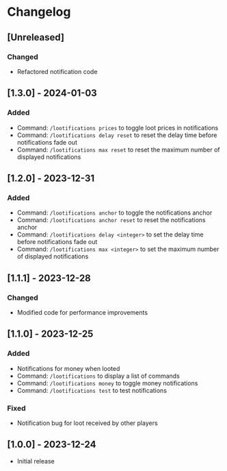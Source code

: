# Changelog

## [Unreleased]

### Changed

- Refactored notification code

## [1.3.0] - 2024-01-03

### Added

- Command: `/lootifications prices` to toggle loot prices in notifications
- Command: `/lootifications delay reset` to reset the delay time before notifications fade out
- Command: `/lootifications max reset` to reset the maximum number of displayed notifications

## [1.2.0] - 2023-12-31

### Added

- Command: `/lootifications anchor` to toggle the notifications anchor
- Command: `/lootifications anchor reset` to reset the notifications anchor
- Command: `/lootifications delay <integer>` to set the delay time before notifications fade out
- Command: `/lootifications max <integer>` to set the maximum number of displayed notifications

## [1.1.1] - 2023-12-28

### Changed

- Modified code for performance improvements

## [1.1.0] - 2023-12-25

### Added

- Notifications for money when looted
- Command: `/lootifications` to display a list of commands
- Command: `/lootifications money` to toggle money notifications
- Command: `/lootifications test` to test notifications

### Fixed

- Notification bug for loot received by other players

## [1.0.0] - 2023-12-24

- Initial release
